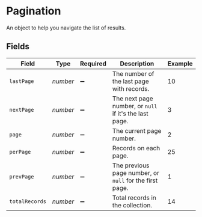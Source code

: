 # Pagination

An object to help you navigate the list of results.


## Fields

| Field                                                   | Type                                                    | Required                                                | Description                                             | Example                                                 |
| ------------------------------------------------------- | ------------------------------------------------------- | ------------------------------------------------------- | ------------------------------------------------------- | ------------------------------------------------------- |
| `lastPage`                                              | *number*                                                | :heavy_minus_sign:                                      | The number of the last page with records.               | 10                                                      |
| `nextPage`                                              | *number*                                                | :heavy_minus_sign:                                      | The next page number, or `null` if it's the last page.  | 3                                                       |
| `page`                                                  | *number*                                                | :heavy_minus_sign:                                      | The current page number.                                | 2                                                       |
| `perPage`                                               | *number*                                                | :heavy_minus_sign:                                      | Records on each page.                                   | 25                                                      |
| `prevPage`                                              | *number*                                                | :heavy_minus_sign:                                      | The previous page number, or `null` for the first page. | 1                                                       |
| `totalRecords`                                          | *number*                                                | :heavy_minus_sign:                                      | Total records in the collection.                        | 14                                                      |